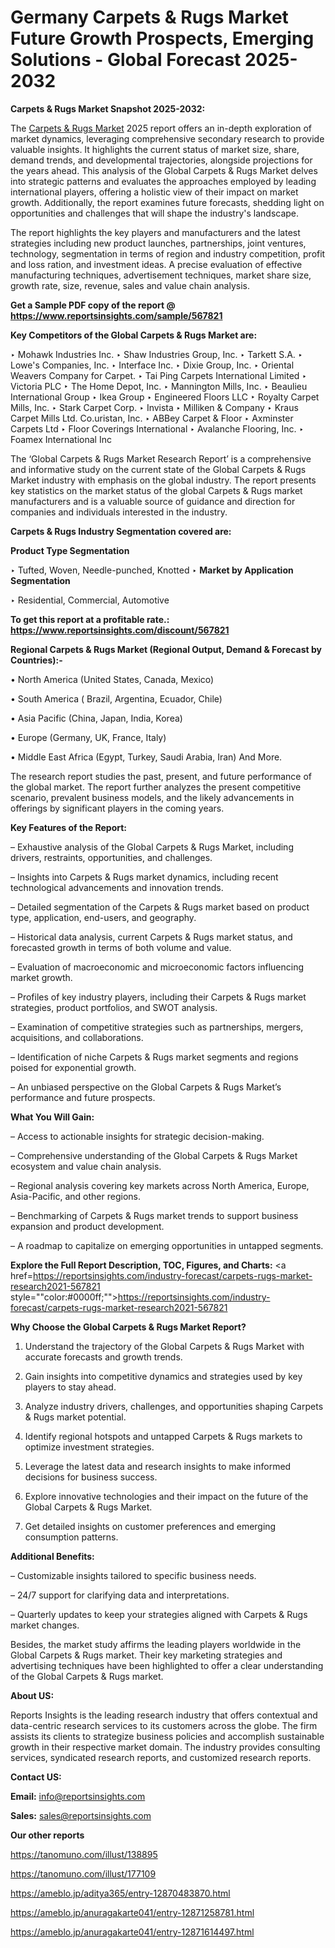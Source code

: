 # Germany Carpets & Rugs Market Future Growth Prospects, Emerging Solutions - Global Forecast 2025-2032

<strong>Carpets & Rugs Market Snapshot 2025-2032:</strong>

The <a href=https://www.reportsinsights.com/sample/567821>Carpets & Rugs Market</a> 2025 report offers an in-depth exploration of market dynamics, leveraging comprehensive secondary research to provide valuable insights. It highlights the current status of market size, share, demand trends, and developmental trajectories, alongside projections for the years ahead. This analysis of the Global Carpets & Rugs Market delves into strategic patterns and evaluates the approaches employed by leading international players, offering a holistic view of their impact on market growth. Additionally, the report examines future forecasts, shedding light on opportunities and challenges that will shape the industry's landscape.

The report highlights the key players and manufacturers and the latest strategies including new product launches, partnerships, joint ventures, technology, segmentation in terms of region and industry competition, profit and loss ration, and investment ideas. A precise evaluation of effective manufacturing techniques, advertisement techniques, market share size, growth rate, size, revenue, sales and value chain analysis.

<strong>Get a Sample PDF copy of the report @ <a href=https://www.reportsinsights.com/sample/567821 style=color:#0000ff;>https://www.reportsinsights.com/sample/567821</a></strong>

<strong>Key Competitors of the Global Carpets & Rugs Market are:</strong>

‣ Mohawk Industries Inc.
‣ Shaw Industries Group, Inc.
‣ Tarkett S.A.
‣ Lowe's Companies, Inc.
‣ Interface Inc.
‣ Dixie Group, Inc.
‣ Oriental Weavers Company for Carpet.
‣ Tai Ping Carpets International Limited
‣ Victoria PLC
‣ The Home Depot, Inc.
‣ Mannington Mills, Inc.
‣ Beaulieu International Group
‣ Ikea Group
‣ Engineered Floors LLC
‣ Royalty Carpet Mills, Inc.
‣ Stark Carpet Corp.
‣ Invista
‣ Milliken & Company
‣ Kraus Carpet Mills Ltd. Co.uristan, Inc.
‣ ABBey Carpet & Floor
‣ Axminster Carpets Ltd
‣ Floor Coverings International
‣ Avalanche Flooring, Inc.
‣ Foamex International Inc

The ‘Global Carpets & Rugs Market Research Report’ is a comprehensive and informative study on the current state of the Global Carpets & Rugs Market industry with emphasis on the global industry. The report presents key statistics on the market status of the global Carpets & Rugs market manufacturers and is a valuable source of guidance and direction for companies and individuals interested in the industry.

<strong>Carpets & Rugs Industry Segmentation covered are:</strong>

<strong>Product Type Segmentation</strong>

‣ Tufted, Woven, Needle-punched, Knotted
‣ 
<strong>Market by Application Segmentation</strong>

‣ Residential, Commercial, Automotive

<strong>To get this report at a profitable rate.: <a href=https://www.reportsinsights.com/discount/567821 style=color:#0000ff;>https://www.reportsinsights.com/discount/567821</a></strong>

<strong>Regional Carpets & Rugs Market (Regional Output, Demand &amp; Forecast by Countries):-</strong>

• North America (United States, Canada, Mexico)

• South America ( Brazil, Argentina, Ecuador, Chile)

• Asia Pacific (China, Japan, India, Korea)

• Europe (Germany, UK, France, Italy)

• Middle East Africa (Egypt, Turkey, Saudi Arabia, Iran) And More.

The research report studies the past, present, and future performance of the global market. The report further analyzes the present competitive scenario, prevalent business models, and the likely advancements in offerings by significant players in the coming years.

<strong>Key Features of the Report:</strong>

– Exhaustive analysis of the Global Carpets & Rugs Market, including drivers, restraints, opportunities, and challenges.

– Insights into Carpets & Rugs market dynamics, including recent technological advancements and innovation trends.

– Detailed segmentation of the Carpets & Rugs market based on product type, application, end-users, and geography.

– Historical data analysis, current Carpets & Rugs market status, and forecasted growth in terms of both volume and value.

– Evaluation of macroeconomic and microeconomic factors influencing market growth.

– Profiles of key industry players, including their Carpets & Rugs market strategies, product portfolios, and SWOT analysis.

– Examination of competitive strategies such as partnerships, mergers, acquisitions, and collaborations.

– Identification of niche Carpets & Rugs market segments and regions poised for exponential growth.

– An unbiased perspective on the Global Carpets & Rugs Market’s performance and future prospects.

<strong>What You Will Gain:</strong>

– Access to actionable insights for strategic decision-making.

– Comprehensive understanding of the Global Carpets & Rugs Market ecosystem and value chain analysis.

– Regional analysis covering key markets across North America, Europe, Asia-Pacific, and other regions.

– Benchmarking of Carpets & Rugs market trends to support business expansion and product development.

– A roadmap to capitalize on emerging opportunities in untapped segments.

<strong>Explore the Full Report Description, TOC, Figures, and Charts:</strong>
<a href=https://reportsinsights.com/industry-forecast/carpets-rugs-market-research2021-567821 style=""color:#0000ff;"">https://reportsinsights.com/industry-forecast/carpets-rugs-market-research2021-567821</a>

<strong>Why Choose the Global Carpets & Rugs Market Report?</strong>

1. Understand the trajectory of the Global Carpets & Rugs Market with accurate forecasts and growth trends.

2. Gain insights into competitive dynamics and strategies used by key players to stay ahead.

3. Analyze industry drivers, challenges, and opportunities shaping Carpets & Rugs market potential.

4. Identify regional hotspots and untapped Carpets & Rugs markets to optimize investment strategies.

5. Leverage the latest data and research insights to make informed decisions for business success.

6. Explore innovative technologies and their impact on the future of the Global Carpets & Rugs Market.

7. Get detailed insights on customer preferences and emerging consumption patterns.

<strong>Additional Benefits:</strong>

– Customizable insights tailored to specific business needs.

– 24/7 support for clarifying data and interpretations.

– Quarterly updates to keep your strategies aligned with Carpets & Rugs market changes.

Besides, the market study affirms the leading players worldwide in the Global Carpets & Rugs market. Their key marketing strategies and advertising techniques have been highlighted to offer a clear understanding of the Global Carpets & Rugs market.

<strong><strong>About US</strong>:</strong>

Reports Insights is the leading research industry that offers contextual and data-centric research services to its customers across the globe. The firm assists its clients to strategize business policies and accomplish sustainable growth in their respective market domain. The industry provides consulting services, syndicated research reports, and customized research reports.

<strong>Contact US:</strong>

<p class=><b>Email:</b> <a href=mailto:info@reportsinsights.com>info@reportsinsights.com</a></p>
<p class=><b>Sales:</b> <a href=mailto:sales@reportsinsights.com>sales@reportsinsights.com</a></p>

<strong>Our other reports</strong>

<a href=https://tanomuno.com/illust/138895>https://tanomuno.com/illust/138895</a>

<a href=https://tanomuno.com/illust/177109>https://tanomuno.com/illust/177109</a>

<a href=https://ameblo.jp/aditya365/entry-12870483870.html>https://ameblo.jp/aditya365/entry-12870483870.html</a>

<a href=https://ameblo.jp/anuragakarte041/entry-12871258781.html>https://ameblo.jp/anuragakarte041/entry-12871258781.html</a>

<a href=https://ameblo.jp/anuragakarte041/entry-12871614497.html>https://ameblo.jp/anuragakarte041/entry-12871614497.html</a>
